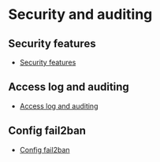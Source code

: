 # Security and auditing

## Security features

* [Security features](security_features.md)

## Access log and auditing

* [Access log and auditing](auditing.md)

## Config fail2ban

* [Config fail2ban](fail2ban.md)

